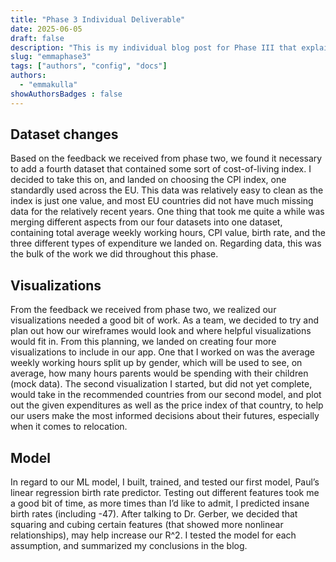 ```yaml
---
title: "Phase 3 Individual Deliverable"
date: 2025-06-05
draft: false
description: "This is my individual blog post for Phase III that explain my contributions to the group thus far."
slug: "emmaphase3"   
tags: ["authors", "config", "docs"]
authors:
  - "emmakulla"
showAuthorsBadges : false
---
```


## Dataset changes
Based on the feedback we received from phase two, we found it necessary to add a fourth dataset that contained some sort of cost-of-living index. I decided to take this on, and landed on choosing the CPI index, one standardly used across the EU. This data was relatively easy to clean as the index is just one value, and most EU countries did not have much missing data for the relatively recent years. One thing that took me quite a while was merging different aspects from our four datasets into one dataset, containing total average weekly working hours, CPI value, birth rate, and the three different types of expenditure we landed on. Regarding data, this was the bulk of the work we did throughout this phase. 

## Visualizations
From the feedback we received from phase two, we realized our visualizations needed a good bit of work. As a team, we decided to try and plan out how our wireframes would look and where helpful visualizations would fit in. From this planning, we landed on creating four more visualizations to include in our app. One that I worked on was the average weekly working hours split up by gender, which will be used to see, on average, how many hours parents would be spending with their children (mock data). The second visualization I started, but did not yet complete, would take in the recommended countries from our second model, and plot out the given expenditures as well as the price index of that country, to help our users make the most informed decisions about their futures, especially when it comes to relocation. 

## Model
In regard to our ML model, I built, trained, and tested our first model, Paul’s linear regression birth rate predictor. Testing out different features took me a good bit of time, as more times than I’d like to admit, I predicted insane birth rates (including -47). After talking to Dr. Gerber, we decided that squaring and cubing certain features (that showed more nonlinear relationships), may help increase our R^2. I tested the model for each assumption, and summarized my conclusions in the blog. 